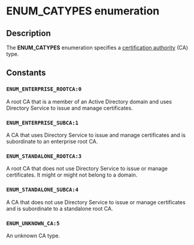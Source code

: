 # ENUM_CATYPES enumeration

## Description

The **ENUM_CATYPES** enumeration specifies a [certification authority](https://learn.microsoft.com/windows/desktop/SecGloss/c-gly) (CA) type.

## Constants

### `ENUM_ENTERPRISE_ROOTCA:0`

A root CA that is a member of an Active Directory domain and uses Directory Service to issue and manage certificates.

### `ENUM_ENTERPRISE_SUBCA:1`

A CA that uses Directory Service to issue and manage certificates and is subordinate to an enterprise root CA.

### `ENUM_STANDALONE_ROOTCA:3`

A root CA that does not use Directory Service to issue or manage certificates. It might or might not belong to a domain.

### `ENUM_STANDALONE_SUBCA:4`

A CA that does not use Directory Service to issue or manage certificates and is subordinate to a standalone root CA.

### `ENUM_UNKNOWN_CA:5`

An unknown CA type.
